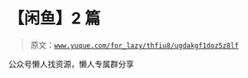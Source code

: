 # 【闲鱼】2 篇

> 原文：[`www.yuque.com/for_lazy/thfiu8/ugdakgf1doz5z8lf`](https://www.yuque.com/for_lazy/thfiu8/ugdakgf1doz5z8lf)

公众号懒人找资源，懒人专属群分享